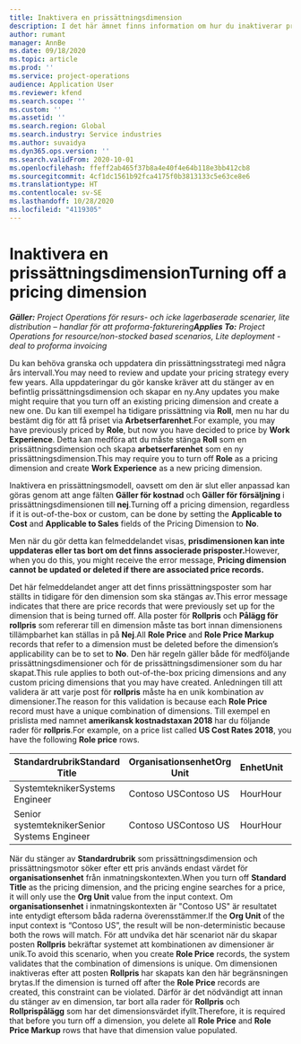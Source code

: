 ```yaml
---
title: Inaktivera en prissättningsdimension
description: I det här ämnet finns information om hur du inaktiverar prissättningsdimensioner.
author: rumant
manager: AnnBe
ms.date: 09/18/2020
ms.topic: article
ms.prod: ''
ms.service: project-operations
audience: Application User
ms.reviewer: kfend
ms.search.scope: ''
ms.custom: ''
ms.assetid: ''
ms.search.region: Global
ms.search.industry: Service industries
ms.author: suvaidya
ms.dyn365.ops.version: ''
ms.search.validFrom: 2020-10-01
ms.openlocfilehash: ffeff2ab465f37b8a4e40f4e64b118e3bb412cb8
ms.sourcegitcommit: 4cf1dc1561b92fca4175f0b3813133c5e63ce8e6
ms.translationtype: HT
ms.contentlocale: sv-SE
ms.lasthandoff: 10/28/2020
ms.locfileid: "4119305"
---
```

# <a name="turning-off-a-pricing-dimension"></a><span data-ttu-id="19a75-103">Inaktivera en prissättningsdimension</span><span class="sxs-lookup"><span data-stu-id="19a75-103">Turning off a pricing dimension</span></span>

<span data-ttu-id="19a75-104">_**Gäller:** Project Operations för resurs- och icke lagerbaserade scenarier, lite distribution – handlar för att proforma-fakturering_</span><span class="sxs-lookup"><span data-stu-id="19a75-104">_**Applies To:** Project Operations for resource/non-stocked based scenarios, Lite deployment - deal to proforma invoicing_</span></span>

<span data-ttu-id="19a75-105">Du kan behöva granska och uppdatera din prissättningsstrategi med några års intervall.</span><span class="sxs-lookup"><span data-stu-id="19a75-105">You may need to review and update your pricing strategy every few years.</span></span> <span data-ttu-id="19a75-106">Alla uppdateringar du gör kanske kräver att du stänger av en befintlig prissättningsdimension och skapar en ny.</span><span class="sxs-lookup"><span data-stu-id="19a75-106">Any updates you make might require that you turn off an existing pricing dimension and create a new one.</span></span> <span data-ttu-id="19a75-107">Du kan till exempel ha tidigare prissättning via **Roll**, men nu har du bestämt dig för att få priset via **Arbetserfarenhet**.</span><span class="sxs-lookup"><span data-stu-id="19a75-107">For example, you may have previously priced by **Role**, but now you have decided to price by **Work Experience**.</span></span> <span data-ttu-id="19a75-108">Detta kan medföra att du måste stänga **Roll** som en prissättningsdimension och skapa **arbetserfarenhet** som en ny prissättningsdimension.</span><span class="sxs-lookup"><span data-stu-id="19a75-108">This may require you to turn off **Role** as a pricing dimension and create **Work Experience** as a new pricing dimension.</span></span> 

<span data-ttu-id="19a75-109">Inaktivera en prissättningsmodell, oavsett om den är slut eller anpassad kan göras genom att ange fälten **Gäller för kostnad** och **Gäller för försäljning** i prissättningsdimensionen till **nej**.</span><span class="sxs-lookup"><span data-stu-id="19a75-109">Turning off a pricing dimension, regardless if it is out-of-the-box or custom, can be done by setting the **Applicable to Cost** and **Applicable to Sales** fields of the Pricing Dimension to **No**.</span></span>

<span data-ttu-id="19a75-110">Men när du gör detta kan felmeddelandet visas, **prisdimensionen kan inte uppdateras eller tas bort om det finns associerade prisposter.**</span><span class="sxs-lookup"><span data-stu-id="19a75-110">However, when you do this, you might receive the error message, **Pricing dimension cannot be updated or deleted if there are associated price records.**</span></span>

<span data-ttu-id="19a75-111">Det här felmeddelandet anger att det finns prissättningsposter som har ställts in tidigare för den dimension som ska stängas av.</span><span class="sxs-lookup"><span data-stu-id="19a75-111">This error message indicates that there are price records that were previously set up for the dimension that is being turned off.</span></span> <span data-ttu-id="19a75-112">Alla poster för **Rollpris** och **Pålägg för rollpris** som refererar till en dimension måste tas bort innan dimensionens tillämpbarhet kan ställas in på **Nej**.</span><span class="sxs-lookup"><span data-stu-id="19a75-112">All **Role Price** and **Role Price Markup** records that refer to a dimension must be deleted before the dimension’s applicability can be to set to **No**.</span></span> <span data-ttu-id="19a75-113">Den här regeln gäller både för medföljande prissättningsdimensioner och för de prissättningsdimensioner som du har skapat.</span><span class="sxs-lookup"><span data-stu-id="19a75-113">This rule applies to both out-of-the-box pricing dimensions and any custom pricing dimensions that you may have created.</span></span> <span data-ttu-id="19a75-114">Anledningen till att validera är att varje post för **rollpris** måste ha en unik kombination av dimensioner.</span><span class="sxs-lookup"><span data-stu-id="19a75-114">The reason for this validation is because each **Role Price** record must have a unique combination of dimensions.</span></span> <span data-ttu-id="19a75-115">Till exempel en prislista med namnet **amerikansk kostnadstaxan 2018** har du följande rader för **rollpris**.</span><span class="sxs-lookup"><span data-stu-id="19a75-115">For example, on a price list called **US Cost Rates 2018**, you have the following **Role price** rows.</span></span> 

| <span data-ttu-id="19a75-116">Standardrubrik</span><span class="sxs-lookup"><span data-stu-id="19a75-116">Standard Title</span></span>         | <span data-ttu-id="19a75-117">Organisationsenhet</span><span class="sxs-lookup"><span data-stu-id="19a75-117">Org Unit</span></span>    |<span data-ttu-id="19a75-118">Enhet</span><span class="sxs-lookup"><span data-stu-id="19a75-118">Unit</span></span>   |<span data-ttu-id="19a75-119">Pris</span><span class="sxs-lookup"><span data-stu-id="19a75-119">Price</span></span>  |<span data-ttu-id="19a75-120">Valuta</span><span class="sxs-lookup"><span data-stu-id="19a75-120">Currency</span></span>  |
| -----------------------|-------------|-------|-------|----------|
| <span data-ttu-id="19a75-121">Systemtekniker</span><span class="sxs-lookup"><span data-stu-id="19a75-121">Systems Engineer</span></span>|<span data-ttu-id="19a75-122">Contoso US</span><span class="sxs-lookup"><span data-stu-id="19a75-122">Contoso US</span></span>|<span data-ttu-id="19a75-123">Hour</span><span class="sxs-lookup"><span data-stu-id="19a75-123">Hour</span></span>| <span data-ttu-id="19a75-124">100</span><span class="sxs-lookup"><span data-stu-id="19a75-124">100</span></span>|<span data-ttu-id="19a75-125">USD</span><span class="sxs-lookup"><span data-stu-id="19a75-125">USD</span></span>|
| <span data-ttu-id="19a75-126">Senior systemtekniker</span><span class="sxs-lookup"><span data-stu-id="19a75-126">Senior Systems Engineer</span></span>|<span data-ttu-id="19a75-127">Contoso US</span><span class="sxs-lookup"><span data-stu-id="19a75-127">Contoso US</span></span>|<span data-ttu-id="19a75-128">Hour</span><span class="sxs-lookup"><span data-stu-id="19a75-128">Hour</span></span>| <span data-ttu-id="19a75-129">150</span><span class="sxs-lookup"><span data-stu-id="19a75-129">150</span></span>| <span data-ttu-id="19a75-130">USD</span><span class="sxs-lookup"><span data-stu-id="19a75-130">USD</span></span>|


<span data-ttu-id="19a75-131">När du stänger av **Standardrubrik** som prissättningsdimension och prissättningsmotor söker efter ett pris används endast värdet för **organisationsenhet** från inmatningskontexten.</span><span class="sxs-lookup"><span data-stu-id="19a75-131">When you turn off **Standard Title** as the pricing dimension, and the pricing engine searches for a price, it will only use the **Org Unit** value from the input context.</span></span> <span data-ttu-id="19a75-132">Om **organisationsenhet** i inmatningskontexten är "Contoso US" är resultatet inte entydigt eftersom båda raderna överensstämmer.</span><span class="sxs-lookup"><span data-stu-id="19a75-132">If the **Org Unit** of the input context is “Contoso US”, the result will be non-deterministic because both the rows will match.</span></span> <span data-ttu-id="19a75-133">För att undvika det här scenariot när du skapar posten **Rollpris** bekräftar systemet att kombinationen av dimensioner är unik.</span><span class="sxs-lookup"><span data-stu-id="19a75-133">To avoid this scenario, when you create **Role Price** records, the system validates that the combination of dimensions is unique.</span></span> <span data-ttu-id="19a75-134">Om dimensionen inaktiveras efter att posten **Rollpris** har skapats kan den här begränsningen brytas.</span><span class="sxs-lookup"><span data-stu-id="19a75-134">If the dimension is turned off after the **Role Price** records are created, this constraint can be violated.</span></span> <span data-ttu-id="19a75-135">Därför är det nödvändigt att innan du stänger av en dimension, tar bort alla rader för **Rollpris** och **Rollprispålägg** som har det dimensionsvärdet ifyllt.</span><span class="sxs-lookup"><span data-stu-id="19a75-135">Therefore, it is required that before you turn off a dimension, you delete all **Role Price** and **Role Price Markup** rows that have that dimension value populated.</span></span>
